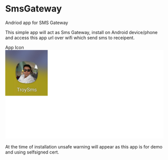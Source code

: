 # SmsGateway
Andriod app for SMS Gateway

This simple app will act as Sms Gateway, install on Android device/phone and access this app url over wifi which send sms to receipent.

App Icon
![Alt text](AppIcon.png)

At the time of installation unsafe warning will appear as this app is for demo and using selfsigned cert.


